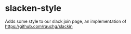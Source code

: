 # slacken-style
Adds some style to our slack join page, an implementation of https://github.com/rauchg/slackin
